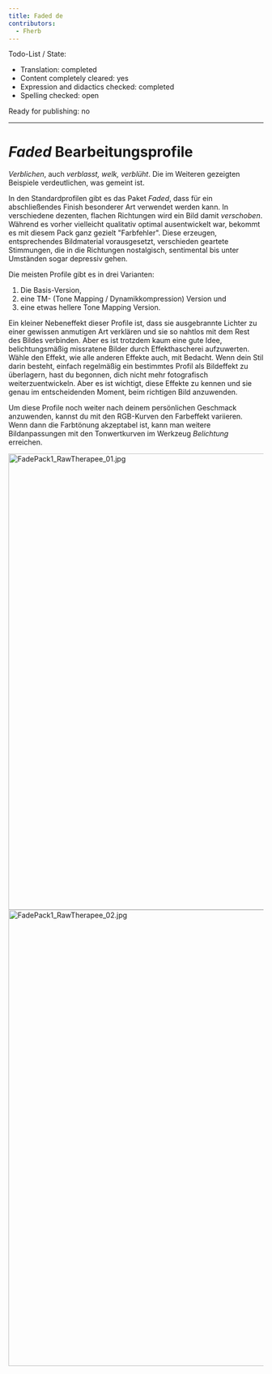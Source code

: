 ```yaml
---
title: Faded de
contributors:
  - Fherb
---
```


Todo-List / State:

- Translation: completed
- Content completely cleared: yes
- Expression and didactics checked: completed
- Spelling checked: open

Ready for publishing: no

------------------------------------------------------------------------

# *Faded* Bearbeitungsprofile

*Verblichen*, auch *verblasst, welk, verblüht*. Die im Weiteren
gezeigten Beispiele verdeutlichen, was gemeint ist.

In den Standardprofilen gibt es das Paket *Faded*, dass für ein
abschließendes Finish besonderer Art verwendet werden kann. In
verschiedene dezenten, flachen Richtungen wird ein Bild damit
*verschoben*. Während es vorher vielleicht qualitativ optimal
ausentwickelt war, bekommt es mit diesem Pack ganz gezielt "Farbfehler".
Diese erzeugen, entsprechendes Bildmaterial vorausgesetzt, verschieden
geartete Stimmungen, die in die Richtungen nostalgisch, sentimental bis
unter Umständen sogar depressiv gehen.

Die meisten Profile gibt es in drei Varianten:

1.  Die Basis-Version,
2.  eine TM- (Tone Mapping / Dynamikkompression) Version und
3.  eine etwas hellere Tone Mapping Version.

Ein kleiner Nebeneffekt dieser Profile ist, dass sie ausgebrannte
Lichter zu einer gewissen anmutigen Art verklären und sie so nahtlos mit
dem Rest des Bildes verbinden. Aber es ist trotzdem kaum eine gute Idee,
belichtungsmäßig missratene Bilder durch Effekthascherei aufzuwerten.
Wähle den Effekt, wie alle anderen Effekte auch, mit Bedacht. Wenn dein
Stil darin besteht, einfach regelmäßig ein bestimmtes Profil als
Bildeffekt zu überlagern, hast du begonnen, dich nicht mehr fotografisch
weiterzuentwickeln. Aber es ist wichtigt, diese Effekte zu kennen und
sie genau im entscheidenden Moment, beim richtigen Bild anzuwenden.

Um diese Profile noch weiter nach deinem persönlichen Geschmack
anzuwenden, kannst du mit den RGB-Kurven den Farbeffekt variieren. Wenn
dann die Farbtönung akzeptabel ist, kann man weitere Bildanpassungen mit
den Tonwertkurven im Werkzeug *Belichtung* erreichen.

<img src="/images/FadePack1_RawTherapee_01.jpg"
title="FadePack1_RawTherapee_01.jpg" width="900"
alt="FadePack1_RawTherapee_01.jpg" />
<img src="/images/FadePack1_RawTherapee_02.jpg"
title="FadePack1_RawTherapee_02.jpg" width="900"
alt="FadePack1_RawTherapee_02.jpg" />
